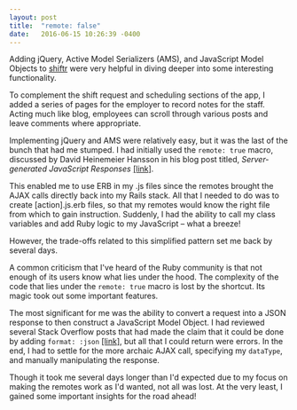 ```yaml
---
layout: post
title:  "remote: false"
date:   2016-06-15 10:26:39 -0400
---
```



Adding jQuery, Active Model Serializers (AMS), and JavaScript Model Objects to [shiftr](https://github.com/zachnewburgh/shiftr/tree/master/app) were very helpful in diving deeper into some interesting functionality.

To complement the shift request and scheduling sections of the app, I added a series of pages for the employer to record notes for the staff. Acting much like blog, employees can scroll through various posts and leave comments where appropriate.

Implementing jQuery and AMS were relatively easy, but it was the last of the bunch that had me stumped. I had initially used the `remote: true` macro, discussed by David Heinemeier Hansson in his blog post titled, *Server-generated JavaScript Responses* [[link]](https://signalvnoise.com/posts/3697-server-generated-javascript-responses). 

This enabled me to use ERB in my .js files since the remotes brought the AJAX calls directly back into my Rails stack. All that I needed to do was to create [action].js.erb files, so that my remotes would know the right file from which to gain instruction. Suddenly, I had the ability to call my class variables and add Ruby logic to my JavaScript – what a breeze!

However, the trade-offs related to this simplified pattern set me back by several days.

A common criticism that I've heard of the Ruby community is that not enough of its users know what lies under the hood. The complexity of the code that lies under the `remote: true` macro is lost by the shortcut. Its magic took out some important features.

The most significant for me was the ability to convert a request into a JSON response to then construct a JavaScript Model Object. I had reviewed several Stack Overflow posts that had made the claim that it could be done by adding `format: :json` [[link]](http://stackoverflow.com/questions/9583380/rails-3-remote-form-how-do-i-specify-the-content-type), but all that I could return were errors. In the end, I had to settle for the more archaic AJAX call, specifying my `dataType`, and manually manipulating the response. 

Though it took me several days longer than I'd expected due to my focus on making the remotes work as I'd wanted, not all was lost. At the very least, I gained some important insights for the road ahead!
